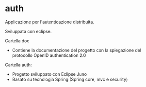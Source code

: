 auth
====

Applicazione per l'autenticazione distribuita.

Sviluppata con eclipse.

Cartella doc
- Contiene la documentazione del progetto con la spiegazione del protocollo OpenID authentication 2.0

Cartella auth:
- Progetto sviluppato con Eclipse Juno
- Basato su tecnologia Spring (Spring core, mvc e security)

